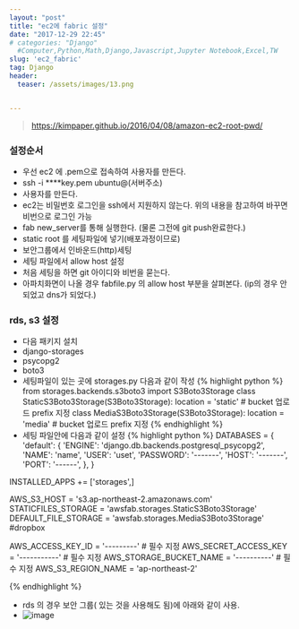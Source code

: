 ```yaml
---
layout: "post"
title: "ec2에 fabric 설정"
date: "2017-12-29 22:45"
# categories: "Django"
  #Computer,Python,Math,Django,Javascript,Jupyter Notebook,Excel,TW
slug: 'ec2_fabric'
tag: Django
header:
  teaser: /assets/images/13.png


---
```


> https://kimpaper.github.io/2016/04/08/amazon-ec2-root-pwd/

### 설정순서
- 우선 ec2 에 .pem으로 접속하여 사용자를 만든다.
- ssh -i ****key.pem ubuntu@(서버주소)
- 사용자를 만든다.
- ec2는 비밀번호 로그인을 ssh에서 지원하지 않는다. 위의 내용을 참고하여 바꾸면 비번으로 로그인 가능
- fab new_server를 통해 실행한다. (물론 그전에 git push완료한다.)
- static root 를 세팅파일에 넣기(배포과정이므로)
- 보안그룹에서 인바운드(http)세팅
- 세팅 파일에서 allow host 설정
- 처음 세팅을 하면 git 아이디와 비번을 묻는다.
- 아파치화면이 나올 경우 fabfile.py 의 allow host 부분을 살펴본다. (ip의 경우 안되었고 dns가 되었다.)


### rds, s3 설정
- 다음 패키지 설치
- django-storages
- psycopg2
- boto3
- 세팅파일이 있는 곳에 storages.py 다음과 같이 작성
{% highlight python %}
from storages.backends.s3boto3 import S3Boto3Storage
class StaticS3Boto3Storage(S3Boto3Storage):
    location = 'static' # bucket 업로드 prefix 지정
class MediaS3Boto3Storage(S3Boto3Storage):
    location = 'media' # bucket 업로드 prefix 지정
{% endhighlight %}
- 세팅 파일안에 다음과 같이 설정
{% highlight python %}
DATABASES = {
    'default': {
        'ENGINE': 'django.db.backends.postgresql_psycopg2',
        'NAME': 'name',
        'USER': 'uset',
        'PASSWORD': '-------',
        'HOST': '-------',
        'PORT': '------',
    },
}


INSTALLED_APPS += ['storages',]



AWS_S3_HOST = 's3.ap-northeast-2.amazonaws.com'
STATICFILES_STORAGE = 'awsfab.storages.StaticS3Boto3Storage'
DEFAULT_FILE_STORAGE = 'awsfab.storages.MediaS3Boto3Storage'  #dropbox


AWS_ACCESS_KEY_ID = '---------' # 필수 지정
AWS_SECRET_ACCESS_KEY = '-----------' # 필수 지정
AWS_STORAGE_BUCKET_NAME = '----------' # 필수 지정
AWS_S3_REGION_NAME = 'ap-northeast-2'


{% endhighlight %}

- rds 의 경우 보안 그룹( 있는 것을 사용해도 됨)에 아래와 같이 사용.
- ![image](/public/img/rds.png)
